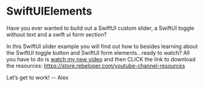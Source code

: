 # SwiftUIElements

Have you ever wanted to build out a SwiftUI custom slider, a SwiftUI toggle without text and a swift ui form section? 

In this SwiftUI slider example you will find out how to besides learning about the SwiftUI toggle button and SwiftUI form elements...ready to watch?
All you have to do is [watch my new video](https://www.youtube.com/watch?v=YVvDeyjbJSU&list=PL_csAAO9PQ8YzCQmaDdcOc7nLmht69Clz&index=5) and then CLICK the link to download the resources:  https://store.rebeloper.com/youtube-channel-resources

Let’s get to work!
-- Alex
